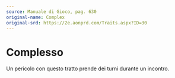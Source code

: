 ```yaml
---
source: Manuale di Gioco, pag. 630
original-name: Complex
original-srd: https://2e.aonprd.com/Traits.aspx?ID=30
---
```


# Complesso

Un pericolo con questo tratto prende dei turni durante un incontro.

